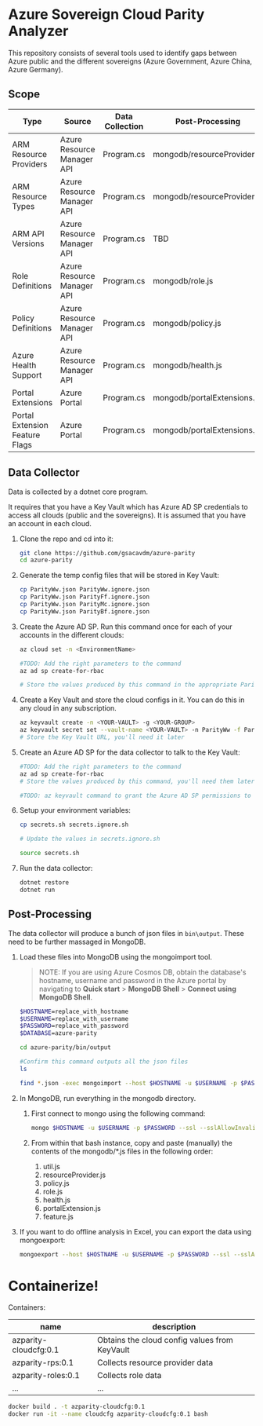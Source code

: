 # Azure Sovereign Cloud Parity Analyzer
This repository consists of several tools used to identify gaps between Azure public and the different sovereigns (Azure Government, Azure China, Azure Germany).

## Scope
| Type | Source | Data Collection | Post-Processing |
|------|--------|-----------------|-----------------|
| ARM Resource Providers | Azure Resource Manager API | Program.cs | mongodb/resourceProvider.js |
| ARM Resource Types | Azure Resource Manager API | Program.cs | mongodb/resourceProvider.js |
| ARM API Versions | Azure Resource Manager API | Program.cs | TBD |
| Role Definitions | Azure Resource Manager API | Program.cs | mongodb/role.js |
| Policy Definitions | Azure Resource Manager API | Program.cs | mongodb/policy.js |
| Azure Health Support | Azure Resource Manager API | Program.cs | mongodb/health.js |
| Portal Extensions | Azure Portal | Program.cs | mongodb/portalExtensions.js |
| Portal Extension Feature Flags | Azure Portal | Program.cs | mongodb/portalExtensions.js |

## Data Collector
Data is collected by a dotnet core program. 

It requires that you have a Key Vault which has Azure AD SP credentials to access all clouds (public and the sovereigns). It is assumed that you have an account in each cloud.

1. Clone the repo and cd into it:

    ```bash
    git clone https://github.com/gsacavdm/azure-parity
    cd azure-parity
    ```

1. Generate the temp config files that will be stored in Key Vault:

    ```bash
    cp ParityWw.json ParityWw.ignore.json
    cp ParityWw.json ParityFf.ignore.json
    cp ParityWw.json ParityMc.ignore.json
    cp ParityWw.json ParityBf.ignore.json
    ```
    
1. Create the Azure AD SP. Run this command once for each of your accounts in the different clouds:

    ```bash
    az cloud set -n <EnvironmentName>

    #TODO: Add the right parameters to the command
    az ad sp create-for-rbac

    # Store the values produced by this command in the appropriate ParityXx.ignore.json file
    ```

1. Create a Key Vault and store the cloud configs in it. You can do this in any cloud in any subscription.

    ```bash
    az keyvault create -n <YOUR-VAULT> -g <YOUR-GROUP>
    az keyvault secret set --vault-name <YOUR-VAULT> -n ParityWw -f ParityWw.ignore.json
    # Store the Key Vault URL, you'll need it later
    ```

1. Create an Azure AD SP for the data collector to talk to the Key Vault:

    ```bash
    #TODO: Add the right parameters to the command
    az ad sp create-for-rbac
    # Store the values produced by this command, you'll need them later.

    #TODO: az keyvault command to grant the Azure AD SP permissions to the key vault
    ```

1. Setup your environment variables:

    ```bash
    cp secrets.sh secrets.ignore.sh

    # Update the values in secrets.ignore.sh

    source secrets.sh
    ```

1. Run the data collector:

    ```bash
    dotnet restore
    dotnet run
    ```

## Post-Processing
The data collector will produce a bunch of json files in `bin\output`.
These need to be further massaged in MongoDB.

1. Load these files into MongoDB using the mongoimport tool.

    >NOTE: If you are using Azure Cosmos DB, obtain the database's
    >hostname, username and password in the Azure portal by navigating
    >to **Quick start** > **MongoDB Shell** > **Connect using MongoDB Shell**.
 

    ```bash
    $HOSTNAME=replace_with_hostname
    $USERNAME=replace_with_username
    $PASSWORD=replace_with_password
    $DATABASE=azure-parity

    cd azure-parity/bin/output
    
    #Confirm this command outputs all the json files
    ls

    find *.json -exec mongoimport --host $HOSTNAME -u $USERNAME -p $PASSWORD --ssl --sslAllowInvalidCertificates -d azure-parity --file {} \;
    ```

1. In MongoDB, run everything in the mongodb directory.

    1. First connect to mongo using the following command:

        ```bash
        mongo $HOSTNAME -u $USERNAME -p $PASSWORD --ssl --sslAllowInvalidCertificates
        ```

    1. From within that bash instance, copy and paste (manually) the contents of the mongodb/\*.js files in the following order:
    
        1. util.js
        1. resourceProvider.js
        1. policy.js
        1. role.js
        1. health.js
        1. portalExtension.js
        1. feature.js

 1. If you want to do offline analysis in Excel, you can export the data using mongoexport:

    ```bash
    mongoexport --host $HOSTNAME -u $USERNAME -p $PASSWORD --ssl --sslAllowInvalidCertificates -d azure-parity -c portalExtensionFeatureMissingByNamespace --type=csv -f "name,missingInFairfax,missingInMooncake,missingInBlackforest" -o portalExtensionFeatureMissingByNamespace.csv
    ```

# Containerize!

Containers:

| name | description |
|------|--------------|
| azparity-cloudcfg:0.1 | Obtains the cloud config values from KeyVault |
| azparity-rps:0.1 | Collects resource provider data |
| azparity-roles:0.1 | Collects role data | 
| ... | ... |

```bash
docker build . -t azparity-cloudcfg:0.1
docker run -it --name cloudcfg azparity-cloudcfg:0.1 bash
```
